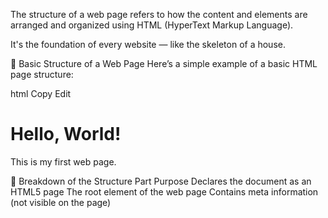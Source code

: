 The structure of a web page refers to how the content and elements are arranged and organized using HTML (HyperText Markup Language).

It's the foundation of every website — like the skeleton of a house.

🔧 Basic Structure of a Web Page
Here’s a simple example of a basic HTML page structure:

html
Copy
Edit
<!DOCTYPE html>
<html lang="en">
  <head>
    <meta charset="UTF-8" />
    <meta name="viewport" content="width=device-width, initial-scale=1.0" />
    <title>My First Web Page</title>
  </head>
  <body>
    <h1>Hello, World!</h1>
    <p>This is my first web page.</p>
  </body>
</html>
🧱 Breakdown of the Structure
Part	Purpose
<!DOCTYPE html>	Declares the document as an HTML5 page
<html>	The root element of the web page
<head>	Contains meta information (not visible on the page)
<title>	Title shown in the browser tab
<meta>	Provides metadata like character set and responsive layout info
<body>	Contains all visible content (text, images, buttons, etc.)

🧩 Inside the <body>, you can use:
<h1> to <h6> – Headings

<p> – Paragraph

<img> – Images

<a> – Links

<ul>, <ol>, <li> – Lists

<div> and <section> – Containers for layout

<header>, <nav>, <footer> – Semantic layout elements

🖼️ Visual Hierarchy
Most modern web pages follow this general structure:

css
Copy
Edit
<html>
  ├── <head>
  └── <body>
        ├── <header> – Logo, Navigation
        ├── <main>   – Page content
        │     ├── <section> – Articles, Services, etc.
        │     └── <aside> – Sidebar or Ads
        └── <footer> – Copyright, Contact info
📌 Why It's Important
It helps browsers render content correctly

Helps search engines understand the content (SEO)

Enables screen readers and accessibility tools

Organizes your page for easier styling with CSS and scripting with JavaScript

Practice Assignment: Create a Simple Web Page
 Objective:
Build a simple web page using HTML to demonstrate understanding of basic page structure and semantic elements.

 Instructions:
Create an HTML file named index.html and build a personal introduction page that includes:

Requirements:
HTML Boilerplate

Use <!DOCTYPE html>, <html>, <head>, and <body>.

Set the title to: "My First Web Page"

Inside the <body>, include:

A <header> containing:

Your name in an <h1> tag

A short welcome message in a <p> tag

A <nav> section with at least 3 navigation links (use # as href values for now)

A <main> section with:

An <h2> heading: “About Me”

A <p> paragraph introducing yourself (can be made-up)

An <img> tag displaying a picture (use any image link from the web or placeholder like https://via.placeholder.com/150)

A <footer> section with:

A copyright line (e.g. &copy; 2025 Your Name)

A contact email link using <a href="mailto:you@example.com">

(Optional):
Use <section> to group “About Me” content

Add a list (<ul>) of your 3 favorite hobbies

Add an <hr> (horizontal line) between sections

 Example Output (Visually):
markdown
Copy
Edit
-----------------------------------
|     [Your Name - h1]           |
| Welcome to my first website!  |
-----------------------------------
| Home | About | Contact         |
-----------------------------------
About Me
I'm an aspiring web developer... [image here]

Hobbies:
- Coding
- Football
- Reading
-----------------------------------
© 2025 Your Name | you@example.com
Submission:
Save the file as task1.html

Open it in the browser to check

Send a screenshot and push the file for review

